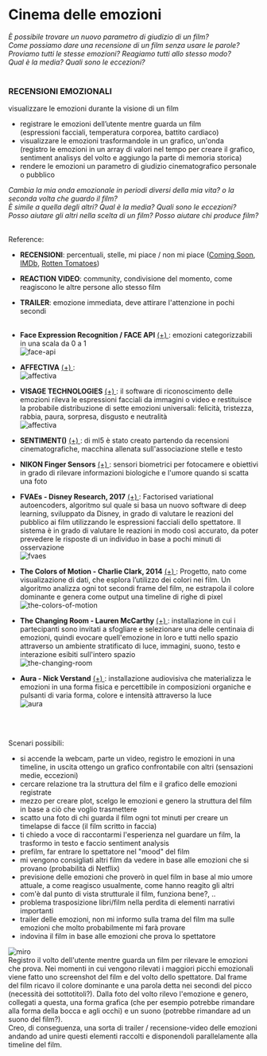 # Cinema delle emozioni  
  
_È possibile trovare un nuovo parametro di giudizio di un film?   
Come possiamo dare una recensione di un film senza usare le parole?  
Proviamo tutti le stesse emozioni? Reagiamo tutti allo stesso modo?   
Qual è la media? Quali sono le eccezioni?_  
<br>  
### RECENSIONI EMOZIONALI  
visualizzare le emozioni durante la visione di un film  
- registrare le emozioni dell’utente mentre guarda un film  
(espressioni facciali, temperatura corporea, battito cardiaco)  
- visualizzare le emozioni trasformandole in un grafico, un'onda  
(registro le emozioni in un array di valori nel tempo per creare il grafico,  
sentiment analisys del volto e aggiungo la parte di memoria storica)    
- rendere le emozioni un parametro di giudizio cinematografico personale o pubblico  

_Cambia la mia onda emozionale in periodi diversi della mia vita? o la seconda volta che guardo il film?  
È simile a quella degli altri? Qual è la media? Quali sono le eccezioni?  
Posso aiutare gli altri nella scelta di un film? Posso aiutare chi produce film?_    
<br> 

Reference:
- **RECENSIONI**: percentuali, stelle, mi piace / non mi piace ([Coming Soon](https://www.comingsoon.it/), [IMDb](https://www.imdb.com/), [Rotten Tomatoes](https://www.rottentomatoes.com/))
- **REACTION VIDEO**: community, condivisione del momento, come reagiscono le altre persone allo stesso film
- **TRAILER**: emozione immediata, deve attirare l'attenzione in pochi secondi  
  <br>  
- **Face Expression Recognition / FACE API** [(+) ](https://github.com/justadudewhohacks/face-api.js): emozioni categorizzabili in una scala da 0 a 1  
![face-api](https://user-images.githubusercontent.com/31125521/50575270-f501d080-0dfb-11e9-9676-8f419efdade4.png)  
  
- **AFFECTIVA** [(+) ](https://www.affectiva.com/):   
![affectiva](https://www.digitalic.it/wp-content/uploads/2019/04/affectiva.jpg)  
  
- **VISAGE TECHNOLOGIES** [(+) ](https://visagetechnologies.com/): il software di riconoscimento delle emozioni rileva le espressioni facciali da immagini o video e restituisce la probabile distribuzione di sette emozioni universali: felicità, tristezza, rabbia, paura, sorpresa, disgusto e neutralità   
![affectiva](https://visagetechnologies.com/wp-content/uploads/2020/02/Add-a-subheading-10.png)  
  
- **SENTIMENT()** [(+) ](https://ml5js.org/reference/api-Sentiment/): di ml5 è stato creato partendo da recensioni cinematografiche, macchina allenata sull'associazione stelle e testo  
  
- **NIKON Finger Sensors** [(+) ](https://petapixel.com/2018/07/16/nikon-working-on-finger-sensors-that-can-read-your-emotions/): sensori biometrici per fotocamere e obiettivi in grado di rilevare informazioni biologiche e l'umore quando si scatta una foto  
  
- **FVAEs - Disney Research, 2017** [(+) ](https://www.caltech.edu/about/news/neural-networks-model-audience-reactions-movies-79098): Factorised variational autoencoders, algoritmo sul quale si basa un nuovo software di deep learning, sviluppato da Disney, in grado di valutare le reazioni del pubblico ai film utilizzando le espressioni facciali dello spettatore. Il sistema è in grado di valutare le reazioni in modo così accurato, da poter prevedere le risposte di un individuo in base a pochi minuti di osservazione  
![fvaes](https://miro.medium.com/max/450/1*c8Z900qLkErs8b6rtNyvkg.jpeg)  
  
- **The Colors of Motion - Charlie Clark, 2014** [(+) ](https://thecolorsofmotion.com/): Progetto, nato come visualizazione di dati, che esplora l’utilizzo dei colori nei film. Un algoritmo analizza ogni tot secondi frame del film, ne estrapola il colore dominante e genera come output una timeline di righe di pixel   
![the-colors-of-motion](https://i.redd.it/vg1100g61bh31.jpg)      
  
- **The Changing Room - Lauren McCarthy** [(+) ](https://lauren-mccarthy.com/The-Changing-Room): installazione in cui i partecipanti sono invitati a sfogliare e selezionare una delle centinaia di emozioni, quindi evocare quell'emozione in loro e tutti nello spazio attraverso un ambiente stratificato di luce, immagini, suono, testo e interazione esibiti sull'intero spazio  
![the-changing-room](https://www.creativeapplications.net/wp-content/uploads/2017/03/The-Changing-Room_01.jpg)  
  
- **Aura - Nick Verstand** [(+) ](http://www.nickverstand.com/projects/aura/): installazione audiovisiva che materializza le emozioni in una forma fisica e percettibile in composizioni organiche e pulsanti di varia forma, colore e intensità attraverso la luce   
![aura](https://static.dezeen.com/uploads/2017/11/aura-studio-nick-verstand-design_dezeen_2364_hero-1.jpg)  
      
<br>     
<br> 

Scenari possibili:  
- si accende la webcam, parte un video, registro le emozioni in una timeline, in uscita ottengo un grafico confrontabile con altri (sensazioni medie, eccezioni)
- cercare relazione tra la struttura del film e il grafico delle emozioni registrate
- mezzo per creare plot, scelgo le emozioni e genero la struttura del film in base a ciò che voglio trasmettere
- scatto una foto di chi guarda il film ogni tot minuti per creare un timelapse di facce (il film scritto in faccia)
- ti chiedo a voce di raccontarmi l'esperienza nel guardare un film, la trasformo in testo e faccio sentiment analysis  
- prefilm, far entrare lo spettatore nel "mood" del film
- mi vengono consigliati altri film da vedere in base alle emozioni che si provano (probabilità di Netflix)
- previsione delle emozioni che proverò in quel film in base al mio umore attuale, a come reagisco usualmente, come hanno reagito gli altri
- com'è dal punto di vista strutturale il film, funziona bene?, ..
- problema trasposizione libri/film nella perdita di elementi narrativi importanti 
- trailer delle emozioni, non mi informo sulla trama del film ma sulle emozioni che molto probabilmente mi farà provare
- indovina il film in base alle emozioni che prova lo spettatore  

![miro](https://github.com/eleonoradfr/archive/blob/master/eleonoradfr/Progetto/02_concept/possibile_concept.png)  
Registro il volto dell'utente mentre guarda un film per rilevare le emozioni che prova. Nei momenti in cui vengono rilevati i maggiori picchi emozionali viene fatto uno screenshot del film e del volto dello spettatore. Dal frame del film ricavo il colore dominante e una parola detta nei secondi del picco (necessità dei sottotitoli?). Dalla foto del volto rilevo l'emozione e genero, collegati a questa, una forma grafica (che per esempio potrebbe rimandare alla forma della bocca e agli occhi) e un suono (potrebbe rimandare ad un suono del film?).  
Creo, di conseguenza, una sorta di trailer / recensione-video delle emozioni andando ad unire questi elementi raccolti e disponendoli parallelamente alla timeline del film.
